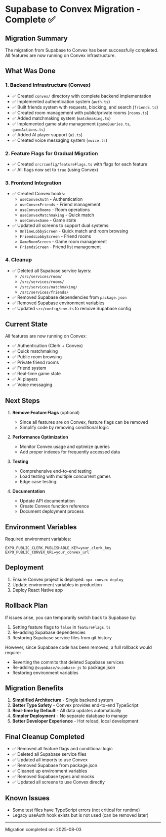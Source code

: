 # Supabase to Convex Migration - Complete ✅

## Migration Summary

The migration from Supabase to Convex has been successfully completed. All features are now running on Convex infrastructure.

## What Was Done

### 1. Backend Infrastructure (Convex)
- ✅ Created `convex/` directory with complete backend implementation
- ✅ Implemented authentication system (`auth.ts`)
- ✅ Built friends system with requests, blocking, and search (`friends.ts`)
- ✅ Created room management with public/private rooms (`rooms.ts`)
- ✅ Added matchmaking system (`matchmaking.ts`)
- ✅ Implemented game state management (`gameQueries.ts`, `gameActions.ts`)
- ✅ Added AI player support (`ai.ts`)
- ✅ Created voice messaging system (`voice.ts`)

### 2. Feature Flags for Gradual Migration
- ✅ Created `src/config/featureFlags.ts` with flags for each feature
- ✅ All flags now set to `true` (using Convex)

### 3. Frontend Integration
- ✅ Created Convex hooks:
  - `useConvexAuth` - Authentication
  - `useConvexFriends` - Friend management
  - `useConvexRooms` - Room operations
  - `useConvexMatchmaking` - Quick match
  - `useConvexGame` - Game state
- ✅ Updated all screens to support dual systems:
  - `OnlineLobbyScreen` - Quick match and room browsing
  - `FriendsLobbyScreen` - Friend rooms
  - `GameRoomScreen` - Game room management
  - `FriendsScreen` - Friend list management

### 4. Cleanup
- ✅ Deleted all Supabase service layers:
  - `/src/services/room/`
  - `/src/services/rooms/`
  - `/src/services/matchmaking/`
  - `/src/services/friends/`
- ✅ Removed Supabase dependencies from `package.json`
- ✅ Removed Supabase environment variables
- ✅ Updated `src/config/env.ts` to remove Supabase config

## Current State

All features are now running on Convex:
- ✅ Authentication (Clerk + Convex)
- ✅ Quick matchmaking
- ✅ Public room browsing
- ✅ Private friend rooms
- ✅ Friend system
- ✅ Real-time game state
- ✅ AI players
- ✅ Voice messaging

## Next Steps

1. **Remove Feature Flags** (optional)
   - Since all features are on Convex, feature flags can be removed
   - Simplify code by removing conditional logic

2. **Performance Optimization**
   - Monitor Convex usage and optimize queries
   - Add proper indexes for frequently accessed data

3. **Testing**
   - Comprehensive end-to-end testing
   - Load testing with multiple concurrent games
   - Edge case testing

4. **Documentation**
   - Update API documentation
   - Create Convex function reference
   - Document deployment process

## Environment Variables

Required environment variables:
```env
EXPO_PUBLIC_CLERK_PUBLISHABLE_KEY=your_clerk_key
EXPO_PUBLIC_CONVEX_URL=your_convex_url
```

## Deployment

1. Ensure Convex project is deployed: `npx convex deploy`
2. Update environment variables in production
3. Deploy React Native app

## Rollback Plan

If issues arise, you can temporarily switch back to Supabase by:
1. Setting feature flags to `false` in `featureFlags.ts`
2. Re-adding Supabase dependencies
3. Restoring Supabase service files from git history

However, since Supabase code has been removed, a full rollback would require:
- Reverting the commits that deleted Supabase services
- Re-adding `@supabase/supabase-js` to package.json
- Restoring environment variables

## Migration Benefits

1. **Simplified Architecture** - Single backend system
2. **Better Type Safety** - Convex provides end-to-end TypeScript
3. **Real-time by Default** - All data updates automatically
4. **Simpler Deployment** - No separate database to manage
5. **Better Developer Experience** - Hot reload, local development

## Final Cleanup Completed

- ✅ Removed all feature flags and conditional logic
- ✅ Deleted all Supabase service files
- ✅ Updated all imports to use Convex
- ✅ Removed Supabase from package.json
- ✅ Cleaned up environment variables
- ✅ Removed Supabase types and mocks
- ✅ Updated all screens to use Convex directly

## Known Issues

- Some test files have TypeScript errors (not critical for runtime)
- Legacy useAuth hook exists but is not used (can be removed later)

---

Migration completed on: 2025-08-03